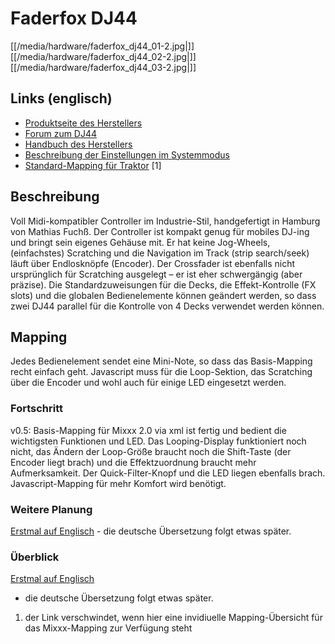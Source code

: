 # Faderfox DJ44

[[/media/hardware/faderfox_dj44_01-2.jpg|]]
[[/media/hardware/faderfox_dj44_02-2.jpg|]]
[[/media/hardware/faderfox_dj44_03-2.jpg|]]

## Links (englisch)

  - [Produktseite des Herstellers](http://www.faderfox.de/dj44.html)
  - [Forum zum
    DJ44](https://www.mixxx.org/forums/viewtopic.php?f=7&t=9366&p=33897#p33897)
  - [Handbuch des
    Herstellers](http://www.faderfox.de/PDF/Manual%20DJ44%20V01.pdf)
  - [Beschreibung der Einstellungen im
    Systemmodus](http://www.faderfox.de/PDF/short%20description%20DJ44%20system%20V0100.PDF)
  - [Standard-Mapping für
    Traktor](http://www.faderfox.de/PDF/short%20description%20DJ44%20Traktor%20Pro%202%20V01.pdf)
    \[1\]

## Beschreibung

Voll Midi-kompatibler Controller im Industrie-Stil, handgefertigt in
Hamburg von Mathias Fuchß. Der Controller ist kompakt genug für mobiles
DJ-ing und bringt sein eigenes Gehäuse mit. Er hat keine Jog-Wheels,
(einfachstes) Scratching und die Navigation im Track (strip search/seek)
läuft über Endlosknöpfe (Encoder). Der Crossfader ist ebenfalls nicht
ursprünglich für Scratching ausgelegt – er ist eher schwergängig (aber
präzise). Die Standardzuweisungen für die Decks, die Effekt-Kontrolle
(FX slots) und die globalen Bedienelemente können geändert werden, so
dass zwei DJ44 parallel für die Kontrolle von 4 Decks verwendet werden
können.

## Mapping

Jedes Bedienelement sendet eine Mini-Note, so dass das Basis-Mapping
recht einfach geht. Javascript muss für die Loop-Sektion, das Scratching
über die Encoder und wohl auch für einige LED eingesetzt werden.

### Fortschritt

v0.5: Basis-Mapping für Mixxx 2.0 via xml ist fertig und bedient die
wichtigsten Funktionen und LED. Das Looping-Display funktioniert noch
nicht, das Ändern der Loop-Größe braucht noch die Shift-Taste (der
Encoder liegt brach) und die Effektzuordnung braucht mehr
Aufmerksamkeit. Der Quick-Filter-Knopf und die LED liegen ebenfalls
brach. Javascript-Mapping für mehr Komfort wird benötigt.

### Weitere Planung

[Erstmal auf
Englisch](https://mixxx.org/wiki/doku.php/faderfox_dj44#roadmap) - die
deutsche Übersetzung folgt etwas später.

### Überblick

[Erstmal auf
Englisch](https://mixxx.org/wiki/doku.php/faderfox_dj44#overview_what_s_working)
- die deutsche Übersetzung folgt etwas später.

1.  der Link verschwindet, wenn hier eine invidiuelle Mapping-Übersicht
    für das Mixxx-Mapping zur Verfügung steht
